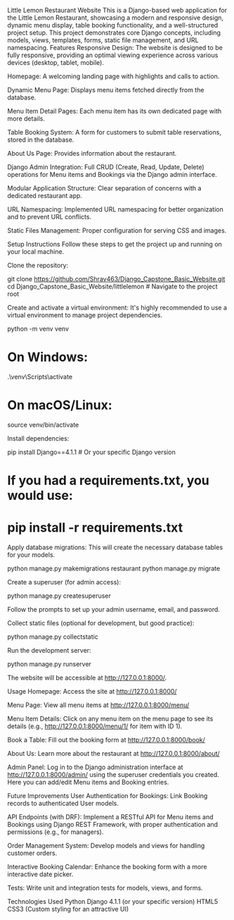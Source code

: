 Little Lemon Restaurant Website
This is a Django-based web application for the Little Lemon Restaurant, showcasing a modern and responsive design, dynamic menu display, table booking functionality, and a well-structured project setup. This project demonstrates core Django concepts, including models, views, templates, forms, static file management, and URL namespacing.
Features
Responsive Design: The website is designed to be fully responsive, providing an optimal viewing experience across various devices (desktop, tablet, mobile).

Homepage: A welcoming landing page with highlights and calls to action.

Dynamic Menu Page: Displays menu items fetched directly from the database.

Menu Item Detail Pages: Each menu item has its own dedicated page with more details.

Table Booking System: A form for customers to submit table reservations, stored in the database.

About Us Page: Provides information about the restaurant.

Django Admin Integration: Full CRUD (Create, Read, Update, Delete) operations for Menu items and Bookings via the Django admin interface.

Modular Application Structure: Clear separation of concerns with a dedicated restaurant app.

URL Namespacing: Implemented URL namespacing for better organization and to prevent URL conflicts.

Static Files Management: Proper configuration for serving CSS and images.

Setup Instructions
Follow these steps to get the project up and running on your local machine.

Clone the repository:

git clone https://github.com/Shrav463/Django_Capstone_Basic_Website.git
cd Django_Capstone_Basic_Website/littlelemon # Navigate to the project root

Create and activate a virtual environment:
It's highly recommended to use a virtual environment to manage project dependencies.

python -m venv venv
# On Windows:
.\venv\Scripts\activate
# On macOS/Linux:
source venv/bin/activate

Install dependencies:

pip install Django==4.1.1 # Or your specific Django version
# If you had a requirements.txt, you would use:
# pip install -r requirements.txt

Apply database migrations:
This will create the necessary database tables for your models.

python manage.py makemigrations restaurant
python manage.py migrate

Create a superuser (for admin access):

python manage.py createsuperuser

Follow the prompts to set up your admin username, email, and password.

Collect static files (optional for development, but good practice):

python manage.py collectstatic

Run the development server:

python manage.py runserver

The website will be accessible at http://127.0.0.1:8000/.

Usage
Homepage: Access the site at http://127.0.0.1:8000/

Menu Page: View all menu items at http://127.0.0.1:8000/menu/

Menu Item Details: Click on any menu item on the menu page to see its details (e.g., http://127.0.0.1:8000/menu/1/ for item with ID 1).

Book a Table: Fill out the booking form at http://127.0.0.1:8000/book/

About Us: Learn more about the restaurant at http://127.0.0.1:8000/about/

Admin Panel: Log in to the Django administration interface at http://127.0.0.1:8000/admin/ using the superuser credentials you created. Here you can add/edit Menu items and Booking entries.

Future Improvements
User Authentication for Bookings: Link Booking records to authenticated User models.

API Endpoints (with DRF): Implement a RESTful API for Menu items and Bookings using Django REST Framework, with proper authentication and permissions (e.g., for managers).

Order Management System: Develop models and views for handling customer orders.

Interactive Booking Calendar: Enhance the booking form with a more interactive date picker.

Tests: Write unit and integration tests for models, views, and forms.

Technologies Used
Python 
Django 4.1.1 (or your specific version)
HTML5
CSS3 (Custom styling for an attractive UI)

